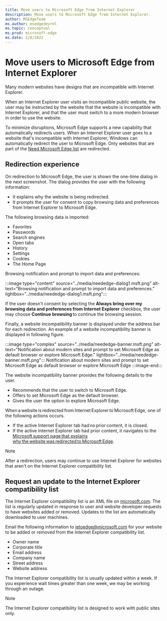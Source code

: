 ```yaml
---
title: Move users to Microsoft Edge from Internet Explorer
description: Move users to Microsoft Edge from Internet Explorer.
author: MSEdgeTeam
ms.author: msedgedevrel
ms.topic: conceptual
ms.prod: microsoft-edge
ms.date: 2/8/2022
---
```

# Move users to Microsoft Edge from Internet Explorer

Many modern websites have designs that are incompatible with Internet Explorer.

When an Internet Explorer user visits an incompatible public website, the user may be instructed by the website that the website is incompatible with Internet Explorer, and that the user must switch to a more modern browser in order to use the website.

To minimize disruptions, Microsoft Edge supports a new capability that automatically redirects users.  When an Internet Explorer user goes to a website that's incompatible with Internet Explorer, Windows can automatically redirect the user to Microsoft Edge.  Only websites that are part of the [Need Microsoft Edge list](https://edge.microsoft.com/neededge/v1) are redirected.


<!-- ====================================================================== -->
## Redirection experience

On redirection to Microsoft Edge, the user is shown the one-time dialog in the next screenshot.  The dialog provides the user with the following information:
*  It explains why the website is being redirected.
*  It prompts the user for consent to copy browsing data and preferences from Internet Explorer to Microsoft Edge.

The following browsing data is imported:
*  Favorites
*  Passwords
*  Search engines
*  Open tabs
*  History
*  Settings
*  Cookies
*  The Home Page

Browsing notification and prompt to import data and preferences:

:::image type="content" source="../media/neededge-dialog1.msft.png" alt-text="Browsing notification and prompt to import data and preferences." lightbox="../media/neededge-dialog1.msft.png":::

If the user doesn't consent by selecting the **Always bring over my browsing data and preferences from Internet Explorer** checkbox, the user may choose **Continue browsing** to continue the browsing session.

Finally, a website incompatibility banner is displayed under the address bar for each redirection.  An example of a website incompatibility banner is displayed in following figure.

:::image type="complex" source="../media/neededge-banner.msft.png" alt-text="Notification about modern sites and prompt to set Microsoft Edge as default browser or explore Microsoft Edge." lightbox="../media/neededge-banner.msft.png":::
   Notification about modern sites and prompt to set Microsoft Edge as default browser or explore Microsoft Edge
:::image-end:::

The website incompatibility banner provides the following details to the user.

*   Recommends that the user to switch to Microsoft Edge.
*   Offers to set Microsoft Edge as the default browser.
*   Gives the user the option to explore Microsoft Edge.

When a website is redirected from Internet Explorer to Microsoft Edge, one of the following actions occurs.

*   If the active Internet Explorer tab had no prior content, it is closed.
*   If the active Internet Explorer tab had prior content, it navigates to the [Microsoft support page that explains why the website was redirected to Microsoft Edge](https://support.microsoft.com/office/the-website-you-were-trying-to-reach-doesn-t-work-with-internet-explorer-8f5fc675-cd47-414c-9535-12821ddfc554).

> [!NOTE]
> After a redirection, users may continue to use Internet Explorer for websites that aren't on the Internet Explorer compatibility list.


<!-- ====================================================================== -->
## Request an update to the Internet Explorer compatibility list

The Internet Explorer compatibility list is an XML file on [microsoft.com](https://www.microsoft.com).  The list is regularly updated in response to user and website developer requests to have websites added or removed.  Updates to the list are automatically downloaded to user machines.

Email the following information to [ietoedge@microsoft.com](mailto:ietoedge@microsoft.com) for your website to be added or removed from the Internet Explorer compatibility list.

*   Owner name
*   Corporate title
*   Email address
*   Company name
*   Street address
*   Website address

The Internet Explorer compatibility list is usually updated within a week. If you experience wait times greater than one week, we may be working through an outage.

> [!NOTE]
> The Internet Explorer compatibility list is designed to work with public sites only.
